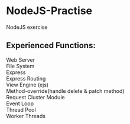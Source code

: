 # NodeJS-Practise
NodeJS exercise  
  
## Experienced Functions: ##
Web Server  
File System  
Express  
Express Routing  
View Engine (ejs)  
Method-override(handle delete & patch method)  
Request 
Cluster Module  
Event Loop  
Thread Pool  
Worker Threads  
